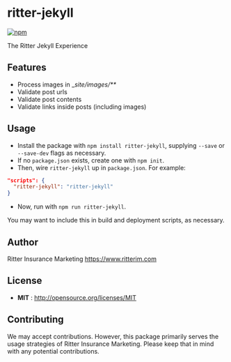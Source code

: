 # ritter-jekyll

[![npm](https://img.shields.io/npm/v/ritter-jekyll.svg)](https://www.npmjs.com/package/ritter-jekyll)

The Ritter Jekyll Experience

## Features

- Process images in __site/images/**_
- Validate post urls
- Validate post contents
- Validate links inside posts (including images)

## Usage

- Install the package with `npm install ritter-jekyll`, supplying `--save` or `--save-dev` flags as necessary.
- If no `package.json` exists, create one with `npm init`.
- Then, wire `ritter-jekyll` up in `package.json`. For example:

```json
"scripts": {
  "ritter-jekyll": "ritter-jekyll"
}
```

- Now, run with `npm run ritter-jekyll`.

You may want to include this in build and deployment scripts, as necessary.

## Author

Ritter Insurance Marketing https://www.ritterim.com

## License

- **MIT** : http://opensource.org/licenses/MIT

## Contributing

We may accept contributions. However, this package primarily serves the usage strategies of Ritter Insurance Marketing. Please keep that in mind with any potential contributions.
